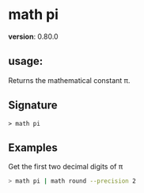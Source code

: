 # math pi

**version**: 0.80.0

## **usage**:

Returns the mathematical constant π.

## Signature

`> math pi `

## Examples

Get the first two decimal digits of π

```bash
> math pi | math round --precision 2
```
